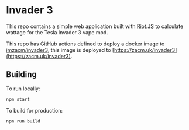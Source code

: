 # Invader 3

This repo contains a simple web application built with [Riot.JS](https://riot.js.org) to calculate wattage for the Tesla
Invader 3 vape mod.

This repo has GitHub actions defined to deploy a docker image
to [imzacm/invader3](https://hub.docker.com/repository/docker/imzacm/invader3), this image is deployed
to [https://zacm.uk/invader3](https://zacm.uk/invader3).

## Building

To run locally:

```bash
npm start
```

To build for production:

```bash
npm run build
```
